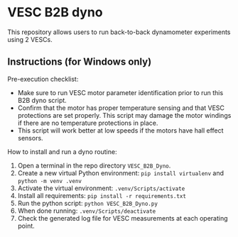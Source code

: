 # VESC B2B dyno

This repository allows users to run back-to-back dynamometer experiments using 2 VESCs.

## Instructions (for Windows only)

Pre-execution checklist:
* Make sure to run VESC motor parameter identification prior to run this B2B dyno script.
* Confirm that the motor has proper temperature sensing and that VESC protections are set properly. This script may damage the motor windings if there are no temperature protections in place.
* This script will work better at low speeds if the motors have hall effect sensors.

How to install and run a dyno routine:
1. Open a terminal in the repo directory `VESC_B2B_Dyno`.
2. Create a new virtual Python environment: `pip install virtualenv` and `python -m venv .venv`
3. Activate the virtual environment: `.venv/Scripts/activate`
4. Install all requirements: `pip install -r requirements.txt`
5. Run the python script: `python VESC_B2B_Dyno.py`
6. When done running: `.venv/Scripts/deactivate`
7. Check the generated log file for VESC measurements at each operating point.
